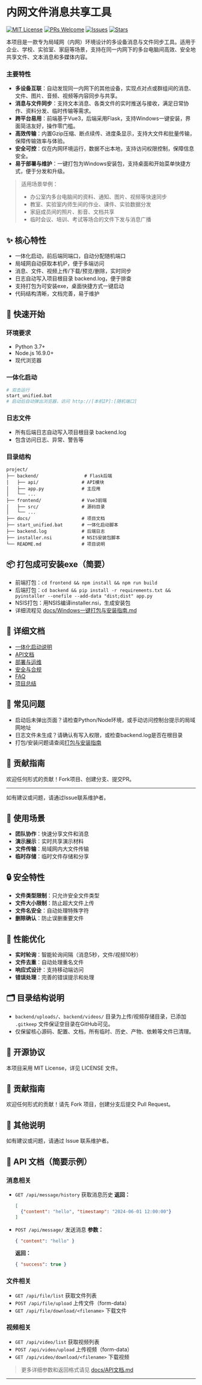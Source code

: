 # 内网文件消息共享工具

[![MIT License](https://img.shields.io/badge/license-MIT-green.svg)](LICENSE)
[![PRs Welcome](https://img.shields.io/badge/PRs-welcome-brightgreen.svg)](../../pulls)
[![Issues](https://img.shields.io/github/issues/rait-winter/sample-local-share.svg)](../../issues)
[![Stars](https://img.shields.io/github/stars/rait-winter/sample-local-share.svg)](../../stargazers)

本项目是一款专为局域网（内网）环境设计的多设备消息与文件同步工具。适用于企业、学校、实验室、家庭等场景，支持在同一内网下的多台电脑间高效、安全地共享文件、文本消息和多媒体内容。

### 主要特性
- **多设备互联**：自动发现同一内网下的其他设备，实现点对点或群组间的消息、文件、图片、音频、视频等内容同步与共享。
- **消息与文件同步**：支持文本消息、各类文件的实时推送与接收，满足日常协作、资料分发、临时传输等需求。
- **跨平台易用**：前端基于Vue3，后端采用Flask，支持Windows一键安装，界面简洁友好，操作零门槛。
- **高效传输**：内置Gzip压缩、断点续传、进度条显示，支持大文件和批量传输，保障传输效率与体验。
- **安全可控**：仅在内网环境运行，数据不出本地，支持访问权限控制，保障信息安全。
- **易于部署与维护**：一键打包为Windows安装包，支持桌面和开始菜单快捷方式，便于分发和升级。

> 适用场景举例：
> - 办公室内多台电脑间的资料、通知、图片、视频等快速同步
> - 教室、实验室内师生间的作业、课件、实验数据分发
> - 家庭成员间的照片、影音、文档共享
> - 临时会议、培训、考试等场合的文件下发与消息广播

## ✨ 核心特性
- 一体化启动，前后端同端口，自动分配随机端口
- 局域网自动获取本机IP，便于多端访问
- 消息、文件、视频上传/下载/预览/删除，实时同步
- 日志自动写入项目根目录 backend.log，便于排查
- 支持打包为可安装exe，桌面快捷方式一键启动
- 代码结构清晰，文档完善，易于维护

## 🚀 快速开始

### 环境要求
- Python 3.7+
- Node.js 16.9.0+
- 现代浏览器

### 一体化启动
   ```bash
# 双击运行
start_unified.bat
# 启动后自动弹出浏览器，访问 http://[本机IP]:[随机端口]
```

### 日志文件
- 所有后端日志自动写入项目根目录 backend.log
- 包含访问日志、异常、警告等

### 目录结构
```
project/
├── backend/                 # Flask后端
│   ├── api/                # API模块
│   ├── app.py              # 主应用
│   └── ...
├── frontend/               # Vue3前端
│   ├── src/                # 源码目录
│   └── ...
├── docs/                   # 项目文档
├── start_unified.bat       # 一体化启动脚本
├── backend.log             # 后端日志
├── installer.nsi           # NSIS安装包脚本
└── README.md               # 项目说明
```

## 📦 打包成可安装exe（简要）
- 前端打包：`cd frontend && npm install && npm run build`
- 后端打包：`cd backend && pip install -r requirements.txt && pyinstaller --onefile --add-data "dist;dist" app.py`
- NSIS打包：用NSIS编译installer.nsi，生成安装包
- 详细流程见 [docs/Windows一键打包与安装指南.md](docs/Windows一键打包与安装指南.md)

## 📖 详细文档
- [一体化启动说明](docs/一体化启动说明.md)
- [API文档](docs/API文档.md)
- [部署与运维](docs/部署与运维.md)
- [安全与合规](docs/安全与合规.md)
- [FAQ](docs/FAQ.md)
- [项目总结](docs/项目总结.md)

## 📝 常见问题
- 启动后未弹出页面？请检查Python/Node环境，或手动访问控制台提示的局域网地址
- 日志文件未生成？请确认有写入权限，或检查backend.log是否在根目录
- 打包/安装问题请查阅[打包与安装指南](docs/Windows一键打包与安装指南.md)

## 🤝 贡献指南
欢迎任何形式的贡献！Fork项目、创建分支、提交PR。

---
如有建议或问题，请通过Issue联系维护者。

## 🎯 使用场景

- **团队协作**：快速分享文件和消息
- **演示展示**：实时共享演示材料
- **文件传输**：局域网内大文件传输
- **临时存储**：临时文件存储和分享

## 🔒 安全特性

- **文件类型限制**：只允许安全文件类型
- **文件大小限制**：防止超大文件上传
- **文件名安全**：自动处理特殊字符
- **删除确认**：防止误删重要文件

## 🚀 性能优化

- **实时轮询**：智能轮询间隔（消息5秒，文件/视频10秒）
- **文件去重**：自动处理重名文件
- **响应式设计**：支持移动端访问
- **错误处理**：完善的错误提示和处理

## 🗂️ 目录结构说明
- `backend/uploads/`、`backend/videos/` 目录为上传/视频存储目录，已添加 `.gitkeep` 文件保证空目录在GitHub可见。
- 仅保留核心源码、配置、文档，所有临时、历史、产物、依赖等文件已清理。

## 📄 开源协议
本项目采用 MIT License，详见 LICENSE 文件。

## 🤝 贡献指南
欢迎任何形式的贡献！请先 Fork 项目，创建分支后提交 Pull Request。

## 📝 其他说明
如有建议或问题，请通过 Issue 联系维护者。

## 📖 API 文档（简要示例）

### 消息相关
- `GET /api/message/history`  获取消息历史
  **返回：**
  ```json
  [
    {"content": "hello", "timestamp": "2024-06-01 12:00:00"}
  ]
  ```
- `POST /api/message/`  发送消息
  **参数：**
  ```json
  { "content": "hello" }
  ```
  **返回：**
  ```json
  { "success": true }
  ```

### 文件相关
- `GET /api/file/list`  获取文件列表
- `POST /api/file/upload`  上传文件（form-data）
- `GET /api/file/download/<filename>`  下载文件

### 视频相关
- `GET /api/video/list`  获取视频列表
- `POST /api/video/upload`  上传视频（form-data）
- `GET /api/video/download/<filename>`  下载视频

> 更多详细参数和返回格式请见 [docs/API文档.md](docs/API文档.md)

--- 